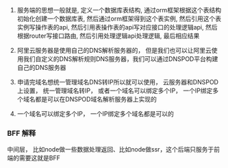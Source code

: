 1. 服务端的思想一般就是, 定义一个数据库表结构, 通过orm框架根据这个表结构初始化创建一个数据库表, 然后通过orm框架得到这个表实例, 然后引用这个表实例写操作表的api, 然后引用表操作表的api写对应接口的处理逻辑api, 然后根据router写接口路由, 然后引用处理逻辑api处理逻辑, 最后相应结果

2. 阿里云服务器是使用自己的DNS解析服务器的， 但是我们也可以让阿里云使用我们自定义的DNS解析规则DNS服务器，我们可以通过DNSPOD平台构建自己的DNS服务器

3. 申请完域名想统一管理域名DNS转IP所以就可以使用， 云服务器和DNSPOD上设置， 统一管理域名转IP， 或者一个域名可以绑定多个IP， 一个IP绑定多个域名都是可以在DNSPOD域名解析服务器上实现的

4. 一个域名可以绑定多个IP， 一个IP绑定多个域名都是可以的

### BFF 解释

中间层， 比如node做一些数据处理返回、比如node做ssr，这个后端只服务于前端的需要这就是BFF